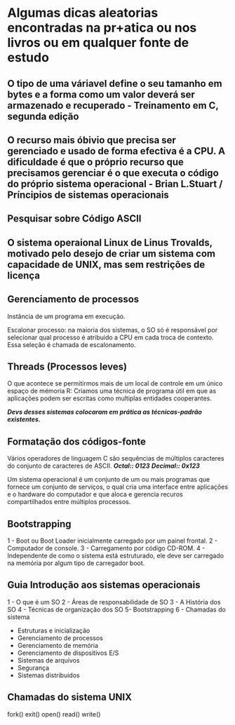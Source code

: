 # Algumas dicas aleatorias encontradas na pr+atica ou nos livros ou em qualquer fonte de estudo

## O tipo de uma váriavel define o seu tamanho em bytes e a forma como um valor deverá ser armazenado e recuperado - Treinamento em C, segunda edição

## O recurso mais óbivio que precisa ser gerenciado e usado de forma efectiva é a CPU. A dificuldade é que o próprio recurso que precisamos gerenciar é o que executa o código do próprio sistema operacional - Brian L.Stuart / Príncipios de sistemas operacionais

## Pesquisar sobre Código ASCII

## O sistema operaional Linux de Linus Trovalds, motivado pelo desejo de criar um sistema com capacidade de UNIX, mas sem restrições de licença

## Gerenciamento de processos

Instância de um programa em execução.

Escalonar processo: na maioria dos sistemas, o SO só é responsável por selecionar qual processo é atribuido a CPU em cada troca de contexto. Essa seleção é chamada de escalonamento.

## Threads (Processos leves)

O que acontece se permitirmos mais de um local de controle em um único espaço de mémoria
R: Criamos uma técnica de programa útil em que as aplicações podem ser escritas como multiplas entidades cooperantes.

***Devs desses sistemas colocaram em prática as técnicas-padrão existentes.***

## Formatação dos códigos-fonte

Vários operadores de linguagem C são sequências de múltiplos caracteres do conjunto de caracteres de ASCII.
***Octal:: 0123***
***Decimal:: 0x123***

Um sistema operacional é um conjunto de um ou mais programas que fornece um conjunto de serviços, o qual cria uma interface entre aplicações e o hardware do computador e que aloca e gerencia recuros compartilhados entre múltiplos processos.

## Bootstrapping

1 - Boot ou Boot Loader inicialmente carregado por um painel frontal.
2 - Computador de console.
3 - Carregamento por código CD-ROM.
4 - Independente de como o sistema está estruturado, ele deve ser carregado na memória por algum tipo de carregador boot.

## Guia Introdução aos sistemas operacionais

1 - O que é um SO
2 - Áreas de responsabilidade de SO
3 - A História dos SO
4 - Técnicas de organização dos SO
5- Bootstrapping
6 - Chamadas do sistema

- Estruturas e inicialização
- Gerenciamento de processos
- Gerenciamento de memória
- Gerenciamento de dispositivos E/S
- Sistemas de arquivos
- Segurança
- Sistemas distribuidos

## Chamadas do sistema UNIX

fork()
exit()
open()
read()
write()
